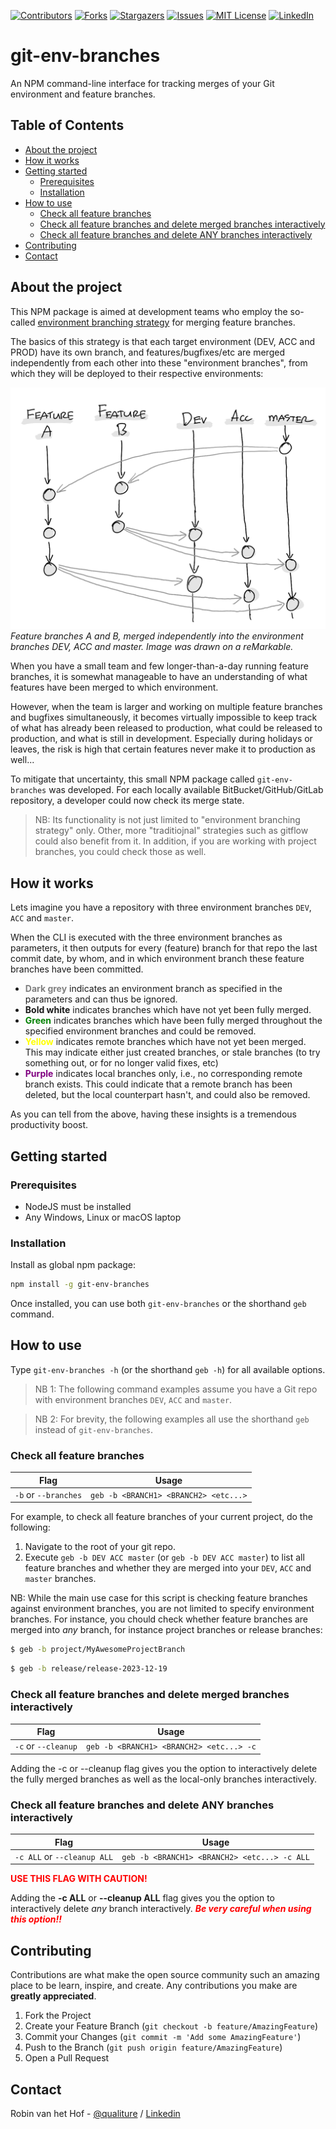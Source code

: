 [![Contributors][contributors-shield]][contributors-url]
[![Forks][forks-shield]][forks-url]
[![Stargazers][stars-shield]][stars-url]
[![Issues][issues-shield]][issues-url]
[![MIT License][license-shield]][license-url]
[![LinkedIn][linkedin-shield]][linkedin-url]

# git-env-branches 

An NPM command-line interface for tracking merges of your Git environment and feature branches.

<!-- TABLE OF CONTENTS -->
## Table of Contents

* [About the project](#about-the-project)
* [How it works](#how-it-works)
* [Getting started](#getting-started)
    * [Prerequisites](#prerequisites)
    * [Installation](#installation)
* [How to use](#how-to-use)
    * [Check all feature branches](#check-all-feature-branches)
    * [Check all feature branches and delete merged branches interactively](#check-all-feature-branches-and-delete-merged-branches-interactively)
    * [Check all feature branches and delete ANY branches interactively](#check-all-feature-branches-and-delete-any-branches-interactively)
* [Contributing](#contributing)
* [Contact](#contact)

<!-- ABOUT THE PROJECT -->
## About the project

This NPM package is aimed at development teams who employ the so-called [environment branching strategy](https://www.wearefine.com/news/insights/env-branching-with-git/) for merging feature branches.

The basics of this strategy is that each target environment (DEV, ACC and PROD) have its own branch, and features/bugfixes/etc are merged independently from each other into these "environment branches", from which they will be deployed to their respective environments:

![Merging into environment branches](./env-branching.png)
*Feature branches A and B, merged independently into the environment branches DEV, ACC and master. Image was drawn on a reMarkable.*

When you have a small team and few longer-than-a-day running feature branches, it is somewhat manageable to have an understanding of what features have been merged to which environment. 

However, when the team is larger and working on multiple feature branches and bugfixes simultaneously, it becomes virtually impossible to keep track of what has already been released to production, what could be released to production, and what is still in development. Especially during holidays or leaves, the risk is high that certain features never make it to production as well...

To mitigate that uncertainty, this small NPM package called `git-env-branches` was developed. For each locally available BitBucket/GitHub/GitLab repository, a developer could now check its merge state.

> NB: Its functionality is not just limited to "environment branching strategy" only. Other, more "traditiojnal" strategies such as gitflow could also benefit from it. In addition, if you are working with project branches, you could check those as well.

<!-- HOW IT WORKS -->
## How it works

Lets imagine you have a repository with three environment branches `DEV`, `ACC` and `master`.

When the CLI is executed with the three environment branches as parameters, it then outputs for every (feature) branch for that repo the last commit date, by whom, and in which environment branch these feature branches have been committed.

 * <b style="color: grey">Dark grey</b> indicates an environment branch as specified in the parameters and can thus be ignored.
 * <b>Bold white</b> indicates branches which have not yet been fully merged.
 * <b style="color: green">Green</b> indicates branches which have been fully merged throughout the specified environment branches and could be removed.
 * <b style="color: yellow">Yellow</b> indicates remote branches which have not yet been merged. This may indicate either just created branches, or stale branches (to try something out, or for no longer valid fixes, etc)
 * <b style="color: purple">Purple</b> indicates local branches only, i.e., no corresponding remote branch exists. This could indicate that a remote branch has been deleted, but the local counterpart hasn't, and could also be removed.

As you can tell from the above, having these insights is a tremendous productivity boost. 

<!-- GETTING STARTED -->
## Getting started

### Prerequisites

* NodeJS must be installed
* Any Windows, Linux or macOS laptop

### Installation

Install as global npm package:

```sh
npm install -g git-env-branches
```

Once installed, you can use both `git-env-branches` or the shorthand `geb` command.

<!-- USAGE EXAMPLES -->
## How to use

Type `git-env-branches -h` (or the shorthand `geb -h`) for all available options.

> NB 1: The following command examples assume you have a Git repo with environment branches `DEV`, `ACC` and `master`.

> NB 2: For brevity, the following examples all use the shorthand `geb` instead of `git-env-branches`.

### Check all feature branches

| Flag | Usage |
|---|---|
| `-b` or `--branches` | `geb -b <BRANCH1> <BRANCH2> <etc...>` |

For example, to check all feature branches of your current project, do the following:

1. Navigate to the root of your git repo.
2. Execute `geb -b DEV ACC master` (or `geb -b DEV ACC master`) to list all feature branches and whether they are merged into your `DEV`, `ACC` and `master` branches.

NB: While the main use case for this script is checking feature branches against environment branches, you are not limited to specify environment branches. For instance, you chould check whether feature branches are merged into *any* branch, for instance project branches or release branches:

```sh
$ geb -b project/MyAwesomeProjectBranch
```

```sh
$ geb -b release/release-2023-12-19
```

### Check all feature branches and delete merged branches interactively

| Flag | Usage |
|---|---|
| `-c` or `--cleanup` | `geb -b <BRANCH1> <BRANCH2> <etc...> -c` |

Adding the -c or --cleanup flag gives you the option to interactively delete the fully merged branches as well as the local-only branches interactively.

### Check all feature branches and delete ANY branches interactively

| Flag | Usage |
|---|---|
| `-c ALL` or `--cleanup ALL` | `geb -b <BRANCH1> <BRANCH2> <etc...> -c ALL` |

<b style="color: red">**USE THIS FLAG WITH CAUTION!**</b>

Adding the **-c ALL** or **--cleanup ALL** flag gives you the option to interactively delete *any* branch interactively.  <b style="color: red">_Be very careful when using this option!!_</b>




<!-- CONTRIBUTING -->
## Contributing

Contributions are what make the open source community such an amazing place to be learn, inspire, and create. Any contributions you make are **greatly appreciated**.

1. Fork the Project
2. Create your Feature Branch (`git checkout -b feature/AmazingFeature`)
3. Commit your Changes (`git commit -m 'Add some AmazingFeature'`)
4. Push to the Branch (`git push origin feature/AmazingFeature`)
5. Open a Pull Request



<!-- CONTACT -->
## Contact

Robin van het Hof - [@qualiture](https://twitter.com/qualiture) / [Linkedin](https://linkedin.com/in/robinvanhethof)

<!-- MARKDOWN LINKS & IMAGES -->
<!-- https://www.markdownguide.org/basic-syntax/#reference-style-links -->
[contributors-shield]: https://img.shields.io/github/contributors/qualiture/git-env-branches.svg?style=flat-square
[contributors-url]: https://github.com/qualiture/git-env-branches/graphs/contributors
[forks-shield]: https://img.shields.io/github/forks/qualiture/git-env-branches.svg?style=flat-square
[forks-url]: https://github.com/qualiture/git-env-branches/network/members
[stars-shield]: https://img.shields.io/github/stars/qualiture/git-env-branches.svg?style=flat-square
[stars-url]: https://github.com/qualiture/git-env-branches/stargazers
[issues-shield]: https://img.shields.io/github/issues/qualiture/git-env-branches.svg?style=flat-square
[issues-url]: https://github.com/qualiture/git-env-branches/issues
[license-shield]: https://img.shields.io/github/license/qualiture/git-env-branches.svg?style=flat-square
[license-url]: https://github.com/qualiture/git-env-branches/blob/master/LICENSE
[linkedin-shield]: https://img.shields.io/badge/-LinkedIn-black.svg?style=flat-square&logo=linkedin&colorB=555
[linkedin-url]: https://linkedin.com/in/robinvanhethof
